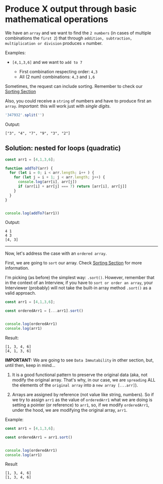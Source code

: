 # Produce X output through basic mathematical operations

We have an `array` and we want to find the `2 numbers` (in cases of multiple combinations the `first 2`) that through `addition, subtraction, multiplication or division` produces `x` number.

Examples:
* `[4,1,3,6]` and we want to `add to 7`

   * First combination respecting order: `4,3`
   * All (2 num) combinations: `4,3` and `1,6` 

Sometimes, the request can include sorting. Remember to check our [Sorting Section](./00_1_useful-methods-sorting)

Also, you could receive a `string` of numbers and have to produce first an `array`. *Important*: this will work just with *single digits*.
```javascript
'347932'.split('')
```

Output:
```
["3", "4", "7", "9", "3", "2"]
```

## Solution: nested for loops (quadratic)

```javascript
const arr1 = [4,1,3,6];

function addTo7(arr) {
  for (let i = 0; i < arr.length; i++ ) {
    for (let j = i + 1; j < arr.length; j++) {
      console.log(arr[i], arr[j])
      if (arr[i] + arr[j] === 7) return [arr[i], arr[j]]
    }
  }
}


console.log(addTo7(arr1))
```

Output:
```
4 1
4 3
[4, 3]
```

---

Now, let's address the case with an `ordered array`.

First, we are going to `sort` our array. Check [Sorting Section](./00_1_useful-methods-sorting) for more information.

I'm picking (as before) the simplest way: `.sort()`. However, remember that in the context of an Interview, if you have to `sort or order an array`, your Interviewer (probably) will not take the built-in array method `.sort()` as a valid approach. 

```javascript
const arr1 = [4,1,3,6];

const orderedArr1 = [...arr1].sort()


console.log(orderedArr1)
console.log(arr1)
```

Result:
```
[1, 3, 4, 6]
[4, 1, 3, 6]
```

**IMPORTANT:** We are going to see `Data Immutability` in other section, but, until then, keep in mind...

1. It is a good functional pattern to preserve the original data (aka, not modify the original array. That's why, in our case, we are `spreading` ALL the elements of the `original array` into a `new array [...arr]`).

2. Arrays are assigned by reference (not value like string, numbers). So if we try to assign `arr1` as the value of `orderedArr1` what we are doing is setting a pointer (or reference) to `arr1`, so, if we modify `orderedArr1`, under the hood, we are modifying the original array, `arr1`.

Example: 

```javascript
const arr1 = [4,1,3,6];

const orderedArr1 = arr1.sort()


console.log(orderedArr1)
console.log(arr1)
```

Result
```
[1, 3, 4, 6]
[1, 3, 4, 6]
```

